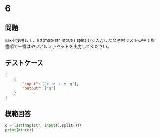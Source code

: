 # 6
## 問題

`max`を使用して、list(map(str, input().split()))で入力した文字列リストの中で辞書順で一番はやいアルファベットを出力してください。

## テストケース

```json
[
	{
		"input": ["x　w　z　y　g"],
		"output": ["g"]
	}
]
```

## 模範回答
```python
c = list(map(str, input().split()))
print(min(c))
```